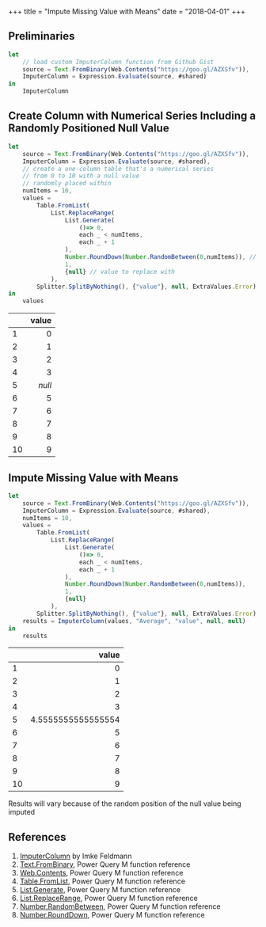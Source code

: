 +++
title = "Impute Missing Value with Means"
date = "2018-04-01"
+++

## Preliminaries
```javascript
let
    // load custom ImputerColumn function from Github Gist
    source = Text.FromBinary(Web.Contents("https://goo.gl/AZXSfv")),
    ImputerColumn = Expression.Evaluate(source, #shared)
in
    ImputerColumn
```

## Create Column with Numerical Series Including a Randomly Positioned Null Value
```javascript
let
    source = Text.FromBinary(Web.Contents("https://goo.gl/AZXSfv")),
    ImputerColumn = Expression.Evaluate(source, #shared),
    // create a one-column table that's a numerical series
    // from 0 to 10 with a null value
    // randomly placed within
    numItems = 10,
    values = 
        Table.FromList(
            List.ReplaceRange(
                List.Generate(
                    ()=> 0, 
                    each _ < numItems, 
                    each _ + 1
                ), 
                Number.RoundDown(Number.RandomBetween(0,numItems)), // randomly chosen postiion
                1,
                {null} // value to replace with
            ), 
        Splitter.SplitByNothing(), {"value"}, null, ExtraValues.Error)
in
    values
```
|    |value 
|:---|-----:|
|1	 |0 	  |
|2	 |1     |
|3	 |2	    |
|4	 |3 	  |
|5	 |*null*|
|6	 |5     |
|7	 |6 	  |
|8	 |7     |
|9	 |8 	  |
|10	 |9 	  |

## Impute Missing Value with Means
```javascript
let
    source = Text.FromBinary(Web.Contents("https://goo.gl/AZXSfv")),
    ImputerColumn = Expression.Evaluate(source, #shared),
    numItems = 10,
    values = 
        Table.FromList(
            List.ReplaceRange(
                List.Generate(
                    ()=> 0, 
                    each _ < numItems, 
                    each _ + 1
                ), 
                Number.RoundDown(Number.RandomBetween(0,numItems)),
                1,
                {null}
            ), 
        Splitter.SplitByNothing(), {"value"}, null, ExtraValues.Error),
    results = ImputerColumn(values, "Average", "value", null, null)
in
    results
```
|    |value 
|:---|-----:|
|1	 |0 	  |
|2	 |1     |
|3	 |2	    |
|4	 |3 	  |
|5	 |4.5555555555555554|
|6	 |5     |
|7	 |6 	  |
|8	 |7     |
|9	 |8 	  |
|10	 |9 	  |

Results will vary because of the random position of the null value being imputed

## References
1. [ImputerColumn](https://gist.github.com/ImkeF/ebb803f10ba17af6bb6a5d11d9a22c44) by Imke Feldmann
2. [Text.FromBinary](https://msdn.microsoft.com/en-us/library/mt253365.aspx), Power Query M function reference
3. [Web.Contents](https://msdn.microsoft.com/en-us/library/mt260892.aspx), Power Query M function reference
4. [Table.FromList](https://msdn.microsoft.com/en-us/library/mt260762.aspx), Power Query M function reference
5. [List.Generate](https://msdn.microsoft.com/en-us/library/mt260751.aspx), Power Query M function reference
6. [List.ReplaceRange](https://msdn.microsoft.com/en-us/library/mt260738.aspx), Power Query M function reference
7. [Number.RandomBetween](https://msdn.microsoft.com/en-us/library/mt253327.aspx), Power Query M function reference
6. [Number.RoundDown](https://msdn.microsoft.com/en-us/library/mt253362.aspx), Power Query M function reference
